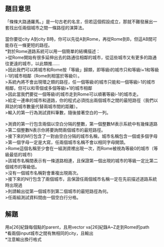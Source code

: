 ## 題目意思<br>
「條條大路通羅馬。」是一句古老的名言，但若這個假設成立，那就不難發展出一套找出任兩個城市之間一條路徑的演算法。<br><br>當你要從city A到city B時，你可以先從A到Rome，再從Rome到B，但這AB間可能存在一條更短的路徑。 <br>*對於Rome道路系統可以用一個簡單的結構描述：<br>>從Rome開始有很多延伸出去的路通往相鄰的城市，從這些城市又有更多的路通往更遠的城市，以此類推……
<br>>因此我們可以將城市和Rome按「等級」歸類，即等級i的城市只和等級i+1和等級i-1的城市相鄰（Rome則相當於等級0）。<br>>系統內將不會出現環之類的路徑，任一個等級i的城市只能和一個等級i-1的城市相鄰，但可以和零個或多個等級i+1的城市相鄰
<br>>因此當我們要從一個等級i的城市走到Rome可以順著等級i-1的城市走。<br>>給定一連串的城市和道路，你的程式必須找出兩個城市之間的最短路徑（我們以拜訪的城市數量代替兩城市間的距離）。<br>>輸入的第一行為測試資料筆數，隨後接著空白的一列。 <br><br>>測資的第一行包含兩個以空白分隔的整數，第一個整數M表示系統中有幾條道路
<br>>第二個整數N表示你將要詢問兩個城市的最短路徑。<br>>接下來的M行包含了一對由空白分隔的城市名稱，城市名稱包含一個或多個字母
<br>>第一個字母一定是大寫，任兩個城市名稱不會以相同字母開頭。<br>>Rome這個名稱至少會在一組測資裡出現一次，而Rome被視為等級0的城市（等級最低的城市)
<br>>該城市名稱間表示有一條道路相連，且保證第一個出現的城市的等級一定比第二個城市的等級低。
<br>>沒有一個城市名稱對會重複出現兩次。 <br>>接下來的N行包含了兩個城市，且保證任兩個城市名稱一定在先前描述道路系統時出現過
<br>>則請輸出從第一個城市到第二個城市的最短路徑為何。<br>>任兩組測試資料間由一個空白行分格。 	
## 解題<br>
用a[26]紀錄每個點的parent，且用vector<int> va[26]紀錄A~Z走到Rome的path<br>*看兩個input城市之間有無相同的city，且輸出<br>*注意輸出換行格式


